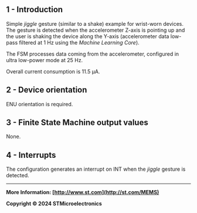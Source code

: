 ## 1 - Introduction

Simple *jiggle* gesture (similar to a shake) example for wrist-worn devices. The gesture is detected when the accelerometer Z-axis is pointing up and the user is shaking the device along the Y-axis (accelerometer data low-pass  filtered at 1 Hz using the *Machine Learning Core*).

The FSM processes data coming from the accelerometer, configured in ultra low-power mode at 25 Hz.

Overall current consumption is 11.5  µA.


## 2 - Device orientation

ENU orientation is required.


## 3 - Finite State Machine output values

None.


## 4 - Interrupts

The configuration generates an interrupt on INT when the *jiggle* gesture is detected.

------

**More Information: [http://www.st.com](http://st.com/MEMS)**

**Copyright © 2024 STMicroelectronics**